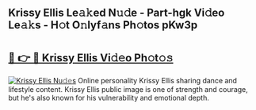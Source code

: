 ## Krissy Ellis Le𝚊𝚔ed N𝚞𝚍e - Part-hgk Vi𝚍eo Le𝚊𝚔s - H𝚘t O𝚗lyf𝚊ns Ph𝚘tos pKw3p

# <h2><a href="http://hf71fr5.feru.top/?c=Krissy+Ellis">🔗 👉 🔴 Krissy Ellis Vi𝚍𝚎o Ph𝚘t𝚘𝚜</a></h2>

[![Krissy Ellis Nu𝚍𝚎s](https://i.imgur.com/0TWrTi3.gif)](http://hf71fr5.feru.top/?c=Krissy+Ellis)
Online personality Krissy Ellis sharing dance and lifestyle content. Krissy Ellis public image is one of strength and courage, but he's also known for his vulnerability and emotional depth. 
